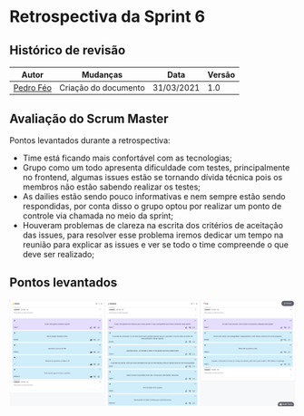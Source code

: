 # Retrospectiva da Sprint 6

## Histórico de revisão

| Autor                                | Mudanças             | Data       | Versão |
| ------------------------------------ | -------------------- | ---------- | ------ |
| [Pedro Féo](https://github.com/phe0) | Criação do documento | 31/03/2021 | 1.0    |

## Avaliação do Scrum Master

Pontos levantados durante a retrospectiva:

- Time está ficando mais confortável com as tecnologias;
- Grupo como um todo apresenta dificuldade com testes, principalmente no frontend, algumas issues estão se tornando dívida técnica pois os membros não estão sabendo realizar os testes;
- As dailies estão sendo pouco informativas e nem sempre estão sendo respondidas, por conta disso o grupo optou por realizar um ponto de controle via chamada no meio da sprint;
- Houveram problemas de clareza na escrita dos critérios de aceitação das issues, para resolver esse problema iremos dedicar um tempo na reunião para explicar as issues e ver se todo o time compreende o que deve ser realizado;

## Pontos levantados

![Retrospectiva da Sprint](../../assets/img/sprints/6/retrospectiva.png)
